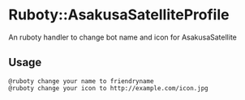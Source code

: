 # Ruboty::AsakusaSatelliteProfile
An ruboty handler to change bot name and icon for AsakusaSatellite

## Usage
```
@ruboty change your name to friendryname
@ruboty change your icon to http://example.com/icon.jpg
```
